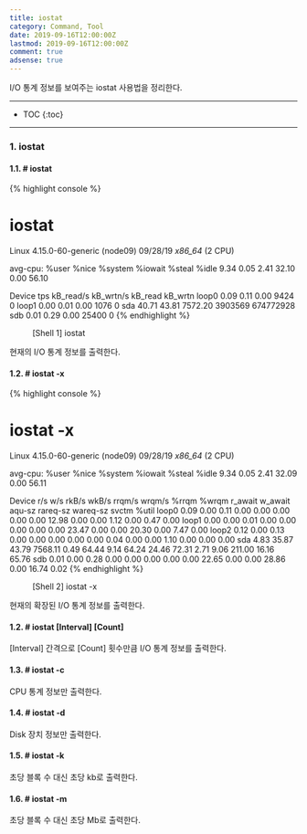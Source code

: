 ```yaml
---
title: iostat
category: Command, Tool
date: 2019-09-16T12:00:00Z
lastmod: 2019-09-16T12:00:00Z
comment: true
adsense: true
---
```


I/O 통계 정보를 보여주는 iostat 사용법을 정리한다.

***

* TOC
{:toc}

***

### 1. iostat

#### 1.1. # iostat

{% highlight console %}
# iostat
Linux 4.15.0-60-generic (node09)        09/28/19        _x86_64_        (2 CPU)

avg-cpu:  %user   %nice %system %iowait  %steal   %idle
           9.34    0.05    2.41   32.10    0.00   56.10

Device             tps    kB_read/s    kB_wrtn/s    kB_read    kB_wrtn
loop0             0.09         0.11         0.00       9424          0
loop1             0.00         0.01         0.00       1076          0
sda              40.71        43.81      7572.20    3903569  674772928
sdb               0.01         0.29         0.00      25400          0
{% endhighlight %}
<figure>
<figcaption class="caption">[Shell 1] iostat</figcaption>
</figure>

현재의 I/O 통계 정보를 출력한다.

#### 1.2. # iostat -x

{% highlight console %}
# iostat -x
Linux 4.15.0-60-generic (node09)        09/28/19        _x86_64_        (2 CPU)

avg-cpu:  %user   %nice %system %iowait  %steal   %idle
           9.34    0.05    2.41   32.09    0.00   56.11

Device            r/s     w/s     rkB/s     wkB/s   rrqm/s   wrqm/s  %rrqm  %wrqm r_await w_await aqu-sz rareq-sz wareq-sz  svctm  %util
loop0            0.09    0.00      0.11      0.00     0.00     0.00   0.00   0.00   12.98    0.00   0.00     1.12     0.00   0.47   0.00
loop1            0.00    0.00      0.01      0.00     0.00     0.00   0.00   0.00   23.47    0.00   0.00    20.30     0.00   7.47   0.00
loop2            0.12    0.00      0.13      0.00     0.00     0.00   0.00   0.00    0.04    0.00   0.00     1.10     0.00   0.00   0.00
sda              4.83   35.87     43.79   7568.11     0.49    64.44   9.14  64.24   24.46   72.31   2.71     9.06   211.00  16.16  65.76
sdb              0.01    0.00      0.28      0.00     0.00     0.00   0.00   0.00   22.65    0.00   0.00    28.86     0.00  16.74   0.02
{% endhighlight %}
<figure>
<figcaption class="caption">[Shell 2] iostat -x</figcaption>
</figure>

현재의 확장된 I/O 통계 정보를 출력한다.

#### 1.2. # iostat [Interval] [Count]

[Interval] 간격으로 [Count] 횟수만큼 I/O 통계 정보를 출력한다.

#### 1.3. # iostat -c

CPU 통계 정보만 출력한다.

#### 1.4. # iostat -d 

Disk 장치 정보만 출력한다.

#### 1.5. # iostat -k

초당 블록 수 대신 초당 kb로 출력한다.

#### 1.6. # iostat -m

초당 블록 수 대신 초당 Mb로 출력한다.